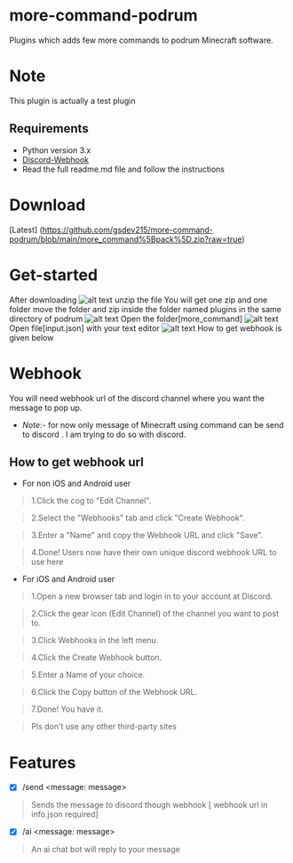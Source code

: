 # more-command-podrum
Plugins which adds few more commands to podrum Minecraft software.
# Note
This plugin is actually a test plugin
## Requirements
- Python version 3.x
- [Discord-Webhook](https://pypi.org/project/discord-webhook/)
- Read the full readme.md file and follow the instructions
# Download
[Latest] (https://github.com/gsdev215/more-command-podrum/blob/main/more_command%5Bpack%5D.zip?raw=true)
# Get-started
After downloading
![alt text](https://media.discordapp.net/attachments/834797692802564108/876759918458331136/IMG_20210816_150036.jpg)
unzip the file
You will get one zip and one folder
move the folder and zip inside the folder named plugins in the same directory of podrum 
![alt text](https://media.discordapp.net/attachments/834797692802564108/876750818139865139/IMG_20210816_141559.jpg)
Open the folder[more_command]
![alt text](https://media.discordapp.net/attachments/834797692802564108/876753226215596042/IMG_20210816_143410.jpg)
Open file[input.json] with your text editor
![alt text](https://media.discordapp.net/attachments/834797692802564108/876753882297036841/IMG_20210816_143643.jpg)
How to get webhook is given below
# Webhook 
You will need  webhook url of the discord channel where you want the message to pop up.
- *Note*:- for now only message of Minecraft using command can be send to discord . I am trying to do so with discord.
## How to get webhook url
- For non iOS and Android user
> 1.Click the cog to "Edit Channel".

> 2.Select the "Webhooks" tab and click "Create Webhook".

> 3.Enter a "Name" and copy the Webhook URL and click "Save".

> 4.Done! Users now have their own unique discord webhook URL to use here

- For iOS and Android user
> 1.Open a new browser tab and login in to your account at Discord.

> 2.Click the gear icon (Edit Channel) of the channel you want to post to.

> 3.Click Webhooks in the left menu.

> 4.Click the Create Webhook button.

> 5.Enter a Name of your choice.

> 6.Click the Copy button of the Webhook URL.

> 7.Done! You have it.

> Pls don't use any other third-party sites 

# Features
- [x] /send <message: message> 
> Sends the message to discord though webhook [ webhook url in info.json required]

- [x] /ai <message: message>
> An ai chat bot will reply to your message







